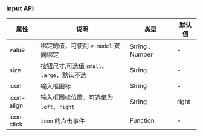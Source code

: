 ### Input API
| 属性       | 说明                                       | 类型             | 默认值 |
|------------|--------------------------------------------|------------------|--------|
| value      | 绑定的值，可使用 `v-model` 双向绑定        | String 、 Number | -      |
| size       | 按钮尺寸,可选值 `small`、`large`，默认不选 | String           | -      |
| icon       | 输入框图标                                 | String           | -      |
| icon-align | 输入框图标位置，可选值为 `left`、`right`   | String           | right  |
| icon-click | `icon` 的点击事件                          | Function         | -      |